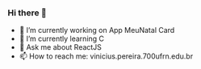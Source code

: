 ### Hi there 👋

- 🔭 I’m currently working on App MeuNatal Card
- 🌱 I’m currently learning C
- 💬 Ask me about ReactJS
- 📫 How to reach me: vinicius.pereira.700ufrn.edu.br
